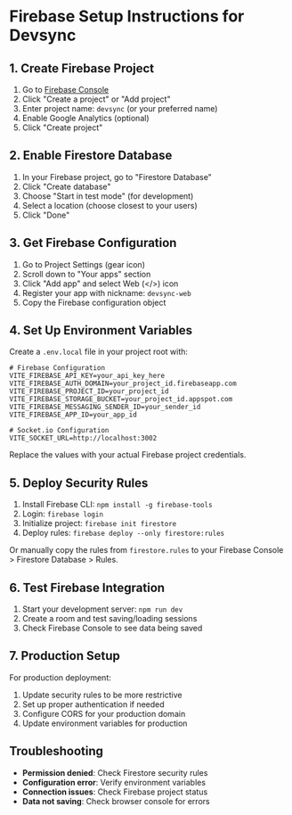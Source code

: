 # Firebase Setup Instructions for Devsync

## 1. Create Firebase Project

1. Go to [Firebase Console](https://console.firebase.google.com/)
2. Click "Create a project" or "Add project"
3. Enter project name: `devsync` (or your preferred name)
4. Enable Google Analytics (optional)
5. Click "Create project"

## 2. Enable Firestore Database

1. In your Firebase project, go to "Firestore Database"
2. Click "Create database"
3. Choose "Start in test mode" (for development)
4. Select a location (choose closest to your users)
5. Click "Done"

## 3. Get Firebase Configuration

1. Go to Project Settings (gear icon)
2. Scroll down to "Your apps" section
3. Click "Add app" and select Web (</>) icon
4. Register your app with nickname: `devsync-web`
5. Copy the Firebase configuration object

## 4. Set Up Environment Variables

Create a `.env.local` file in your project root with:

```env
# Firebase Configuration
VITE_FIREBASE_API_KEY=your_api_key_here
VITE_FIREBASE_AUTH_DOMAIN=your_project_id.firebaseapp.com
VITE_FIREBASE_PROJECT_ID=your_project_id
VITE_FIREBASE_STORAGE_BUCKET=your_project_id.appspot.com
VITE_FIREBASE_MESSAGING_SENDER_ID=your_sender_id
VITE_FIREBASE_APP_ID=your_app_id

# Socket.io Configuration
VITE_SOCKET_URL=http://localhost:3002
```

Replace the values with your actual Firebase project credentials.

## 5. Deploy Security Rules

1. Install Firebase CLI: `npm install -g firebase-tools`
2. Login: `firebase login`
3. Initialize project: `firebase init firestore`
4. Deploy rules: `firebase deploy --only firestore:rules`

Or manually copy the rules from `firestore.rules` to your Firebase Console > Firestore Database > Rules.

## 6. Test Firebase Integration

1. Start your development server: `npm run dev`
2. Create a room and test saving/loading sessions
3. Check Firebase Console to see data being saved

## 7. Production Setup

For production deployment:

1. Update security rules to be more restrictive
2. Set up proper authentication if needed
3. Configure CORS for your production domain
4. Update environment variables for production

## Troubleshooting

- **Permission denied**: Check Firestore security rules
- **Configuration error**: Verify environment variables
- **Connection issues**: Check Firebase project status
- **Data not saving**: Check browser console for errors
